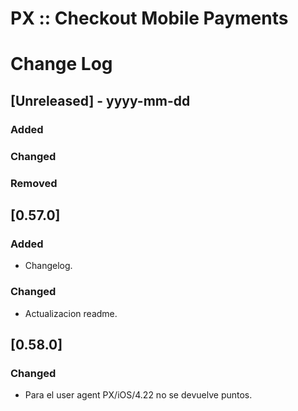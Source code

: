 
# PX :: Checkout Mobile Payments

# Change Log

## [Unreleased] - yyyy-mm-dd

### Added

### Changed

### Removed

## [0.57.0]

### Added

- Changelog.

### Changed

- Actualizacion readme.

## [0.58.0]

### Changed

- Para el user agent PX/iOS/4.22 no se devuelve puntos.

